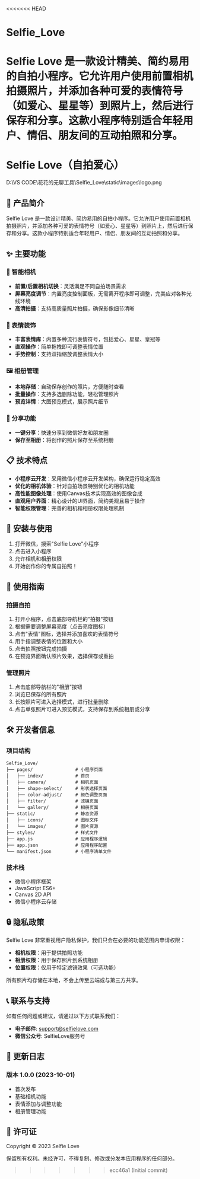 <<<<<<< HEAD
# Selfie_Love
Selfie Love 是一款设计精美、简约易用的自拍小程序。它允许用户使用前置相机拍摄照片，并添加各种可爱的表情符号（如爱心、星星等）到照片上，然后进行保存和分享。这款小程序特别适合年轻用户、情侣、朋友间的互动拍照和分享。
=======
# Selfie Love（自拍爱心）

D:\VS CODE\花花的无聊工具\Selfie_Love\static\images\logo.png

## 📱 产品简介

Selfie Love 是一款设计精美、简约易用的自拍小程序。它允许用户使用前置相机拍摄照片，并添加各种可爱的表情符号（如爱心、星星等）到照片上，然后进行保存和分享。这款小程序特别适合年轻用户、情侣、朋友间的互动拍照和分享。

## ✨ 主要功能

### 📸 智能相机
- **前置/后置相机切换**：灵活满足不同自拍场景需求
- **屏幕亮度调节**：内置亮度控制面板，无需离开程序即可调整，完美应对各种光线环境
- **高清拍摄**：支持高质量照片拍摄，确保影像细节清晰

### 💖 表情装饰
- **丰富表情库**：内置多种流行表情符号，包括爱心、星星、皇冠等
- **直观操作**：简单拖拽即可调整表情位置
- **手势控制**：支持双指缩放调整表情大小

### 🖼️ 相册管理
- **本地存储**：自动保存创作的照片，方便随时查看
- **批量操作**：支持多选删除功能，轻松管理照片
- **预览详情**：大图预览模式，展示照片细节

### 🔄 分享功能
- **一键分享**：快速分享到微信好友和朋友圈
- **保存至相册**：将创作的照片保存至系统相册

## 📋 技术特点

- **小程序云开发**：采用微信小程序云开发架构，确保运行稳定高效
- **优化的相机体验**：针对自拍场景特别优化的相机功能
- **高性能图像处理**：使用Canvas技术实现高效的图像合成
- **直观用户界面**：精心设计的UI界面，简约美观且易于操作
- **智能权限管理**：完善的相机和相册权限处理机制

## 🚀 安装与使用

1. 打开微信，搜索"Selfie Love"小程序
2. 点击进入小程序
3. 允许相机和相册权限
4. 开始创作你的专属自拍照！

## 📝 使用指南

### 拍摄自拍
1. 打开小程序，点击底部导航栏的"拍摄"按钮
2. 根据需要调整屏幕亮度（点击亮度图标）
3. 点击"表情"图标，选择并添加喜欢的表情符号
4. 用手指调整表情的位置和大小
5. 点击拍照按钮完成拍摄
6. 在预览界面确认照片效果，选择保存或重拍

### 管理照片
1. 点击底部导航栏的"相册"按钮
2. 浏览已保存的所有照片
3. 长按照片可进入选择模式，进行批量删除
4. 点击单张照片可进入预览模式，支持保存到系统相册或分享

## 🛠️ 开发者信息

### 项目结构
```
Selfie_Love/
├── pages/                # 小程序页面
│   ├── index/            # 首页
│   ├── camera/           # 相机页面
│   ├── shape-select/     # 形状选择页面
│   ├── color-adjust/     # 颜色调整页面
│   ├── filter/           # 滤镜页面
│   └── gallery/          # 相册页面
├── static/               # 静态资源
│   ├── icons/            # 图标文件
│   └── images/           # 图片资源
├── styles/               # 样式文件
├── app.js                # 应用程序逻辑
├── app.json              # 应用程序配置
└── manifest.json         # 小程序清单文件
```

### 技术栈
- 微信小程序框架
- JavaScript ES6+
- Canvas 2D API
- 微信小程序云存储

## 🔒 隐私政策

Selfie Love 非常重视用户隐私保护，我们只会在必要的功能范围内申请权限：

- **相机权限**：用于提供拍照功能
- **相册权限**：用于保存照片到系统相册
- **位置权限**：仅用于特定滤镜效果（可选功能）

所有照片均存储在本地，不会上传至云端或与第三方共享。

## 📞 联系与支持

如有任何问题或建议，请通过以下方式联系我们：

- **电子邮件**: support@selfielove.com
- **微信公众号**: SelfieLove服务号

## 🔄 更新日志

### 版本 1.0.0 (2023-10-01)
- 首次发布
- 基础相机功能
- 表情添加与调整功能
- 相册管理功能

## 📜 许可证

Copyright © 2023 Selfie Love

保留所有权利。未经许可，不得复制、修改或分发本应用程序的任何部分。
>>>>>>> ecc46a1 (Initial commit)
